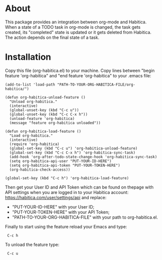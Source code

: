 # About
This package provides an integration between org-mode and Habitica. When a state of a TODO task in org-mode is changed, the task gets created, its "completed" state is updated or it gets deleted from Habitica. The action depends on the final state of a task.

# Installation
Copy this file (org-habitica.el) to your machine.
Copy lines between "begin feature 'org-habitica" and "end feature 'org-habitica" to your .emacs file:

 ````
(add-to-list 'load-path "PATH-TO-YOUR-ORG-HABITICA-FILE/org-habitica/")

(defun org-habitica-unload-feature ()
   "Unload org-habitica."
   (interactive)
   (global-unset-key (kbd "C-c u"))
   (global-unset-key (kbd "C-c C-x h"))
   (unload-feature 'org-habitica)
   (message "feature org-habitica unloaded"))

(defun org-habitica-load-feature ()
   "Load org-habitica."
   (interactive)
   (require 'org-habitica)
   (global-set-key (kbd "C-c u") 'org-habitica-unload-feature)
   (global-set-key (kbd "C-c C-x h") 'org-habitica-sync-task)
   (add-hook 'org-after-todo-state-change-hook 'org-habitica-sync-task)
   (setq org-habitica-api-user "PUT-YOUR-ID-HERE")
   (setq org-habitica-api-token "PUT-YOUR-TOKEN-HERE")
   (org-habitica-check-access))

(global-set-key (kbd "C-c h") 'org-habitica-load-feature)
````

Then get your User ID and API Token which can be found on thepage with API settings when you are logged in to your Habitica account: https://habitica.com/user/settings/api and replace:
* "PUT-YOUR-ID-HERE" with your User ID;
* "PUT-YOUR-TOKEN-HERE" with your API Token;
* "PATH-TO-YOUR-ORG-HABITICA-FILE" with your path to org-habitica.el.

Finally to start using the feature reload your Emacs and type:
````
 C-c h
````
 To unload the feature type:
```` 
 C-c u
````
